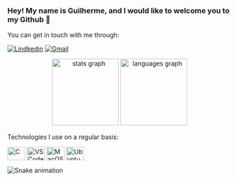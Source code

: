 ### Hey! My name is Guilherme, and I would like to welcome you to my Github 👋

You can get in touch with me through:

[![Lindkedin](https://img.shields.io/badge/LinkedIn-0077B5?style=for-the-badge&logo=linkedin&logoColor=white)](https://br.linkedin.com/in/guilherme-viana-34a6b6213) 
[![Gmail](https://img.shields.io/badge/Gmail-D14836?style=for-the-badge&logo=gmail&logoColor=white)](guilhermebrviana@gmail.com)

<div align="center">
  <img src="https://github-readme-stats.vercel.app/api?hide_title=false&hide_rank=false&show_icons=true&include_all_commits=true&count_private=true&disable_animations=false&theme=dracula&locale=en&hide_border=false&username=guilhermebrv" height="150" alt="stats graph"  />
  <img src="https://github-readme-stats.vercel.app/api/top-langs?locale=en&hide_title=false&layout=compact&card_width=320&langs_count=5&theme=dracula&hide_border=false&username=guilhermebrv" height="150" alt="languages graph"  />
  <br>
</div>

Technologies I use on a regular basis:
<div style="display: inline_block">
  <img align="center" alt="C" height="30" width="40" src="https://cdn.jsdelivr.net/gh/devicons/devicon/icons/c/c-original.svg">
  <img align="center" alt="VSCode" height="30" width="40" src="https://cdn.jsdelivr.net/gh/devicons/devicon/icons/vscode/vscode-original.svg">
  <img align="center" alt="MacOS" height="30" width="40" src="https://cdn.jsdelivr.net/gh/devicons/devicon/icons/apple/apple-original.svg">
  <img align="center" alt="Ubuntu" height="30" width="40" src="https://cdn.jsdelivr.net/gh/devicons/devicon/icons/ubuntu/ubuntu-plain.svg">  
  </div>
  
![Snake animation](https://github.com/guilhermebrv/guilhermebrv/blob/output/github-contribution-grid-snake.svg)
